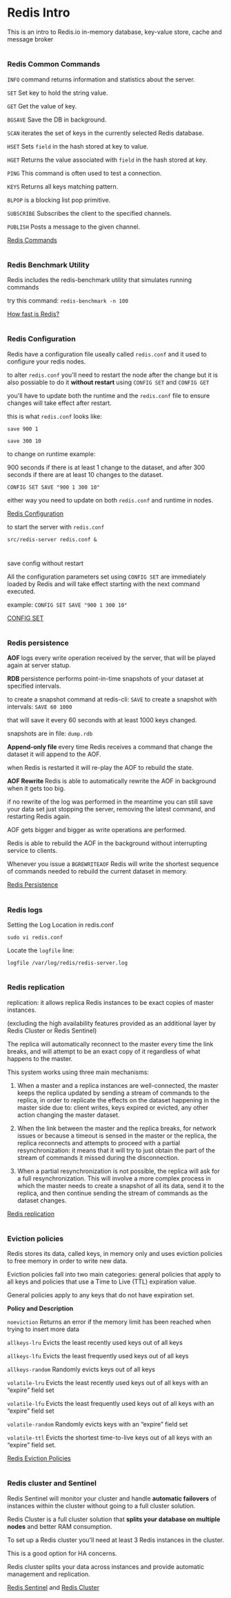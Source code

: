 # Redis Intro
This is an intro to Redis.io in-memory database, key-value store, cache and message broker
#

### Redis Common Commands
`INFO` command returns information and statistics about the server.

`SET` Set key to hold the string value.

`GET` Get the value of key.

`BGSAVE` Save the DB in background.

`SCAN` iterates the set of keys in the currently selected Redis database.

`HSET` Sets `field` in the hash stored at key to value.

`HGET` Returns the value associated with `field` in the hash stored at key.

`PING` This command is often used to test a connection.

`KEYS` Returns all keys matching pattern.

`BLPOP` is a blocking list pop primitive.

`SUBSCRIBE` Subscribes the client to the specified channels.

`PUBLISH` Posts a message to the given channel.


<a href="https://redis.io/commands">Redis Commands</a> 

#

### Redis Benchmark Utility
Redis includes the redis-benchmark utility that simulates running commands

try this command: `redis-benchmark -n 100`


<a href="https://redis.io/topics/benchmarks#how-fast-is-redis">How fast is Redis?</a> 

#

### Redis Configuration
Redis have a configuration file useally called `redis.conf` and it used to configure your redis nodes.

to alter `redis.conf` you'll need to restart the node after the change but it is also possiable to do it <strong>without restart</strong> using `CONFIG SET` and `CONFIG GET`

you'll have to update both the runtime and the `redis.conf` file to ensure changes will take effect after restart.

this is what `redis.conf` looks like:

`save 900 1`

`save 300 10`

to change on runtime example:

900 seconds if there is at least 1 change to the dataset, and after 300 seconds if there are at least 10 changes to the dataset.

`CONFIG SET SAVE "900 1 300 10"`

either way you need to update on both `redis.conf` and runtime in nodes.


<a href="https://redis.io/topics/config">Redis Configuration</a> 

to start the server with `redis.conf`

`src/redis-server redis.conf &`

#

save config without restart

All the configuration parameters set using `CONFIG SET` are immediately loaded by Redis and will take effect starting with the next command executed.

example: `CONFIG SET SAVE "900 1 300 10" `

<a href="https://redis.io/commands/config-set">CONFIG SET</a>

#

### Redis persistence
<strong>AOF </strong>logs every write operation received by the server, that will be played again at server statup.

<strong>RDB </strong>persistence performs point-in-time snapshots of your dataset at specified intervals.

to create a snapshot command at redis-cli: `SAVE`
to create a snapshot with intervals: `SAVE 60 1000`

that will save it every 60 seconds with at least 1000 keys changed.

snapshots are in file: `dump.rdb`

<strong>Append-only file </strong>every time Redis receives a command that change the dataset it will append to the AOF.

when Redis is restarted it will re-play the AOF to rebuild the state.

<strong>AOF Rewrite </strong>Redis is able to automatically rewrite the AOF in background when it gets too big.

if no rewrite of the log was performed in the meantime you can still save your data set just stopping the server, removing the latest command, and restarting Redis again.

AOF gets bigger and bigger as write operations are performed.

Redis is able to rebuild the AOF in the background without interrupting service to clients.

Whenever you issue a `BGREWRITEAOF` Redis will write the shortest sequence of commands needed to rebuild the current dataset in memory.


<a href="https://redis.io/topics/persistence">Redis Persistence</a>

#

### Redis logs

Setting the Log Location in redis.conf

`sudo vi redis.conf`

Locate the `logfile` line:

`logfile /var/log/redis/redis-server.log`

#

### Redis replication

replication: it allows replica Redis instances to be exact copies of master instances.

(excluding the high availability features provided as an additional layer by Redis Cluster or Redis Sentinel)

The replica will automatically reconnect to the master every time the link breaks, and will attempt to be an exact copy of it regardless of what happens to the master.

This system works using three main mechanisms:

1. When a master and a replica instances are well-connected, the master keeps the replica updated by sending a stream of commands to the replica, in order to replicate the effects on the dataset happening in the master side due to: client writes, keys expired or evicted, any other action changing the master dataset.

2. When the link between the master and the replica breaks, for network issues or because a timeout is sensed in the master or the replica, the replica reconnects and attempts to proceed with a partial resynchronization: it means that it will try to just obtain the part of the stream of commands it missed during the disconnection.

3. When a partial resynchronization is not possible, the replica will ask for a full resynchronization. This will involve a more complex process in which the master needs to create a snapshot of all its data, send it to the replica, and then continue sending the stream of commands as the dataset changes.


<a href="https://redis.io/topics/replication">Redis replication</a>

#

### Eviction policies
Redis stores its data, called keys, in memory only and uses eviction policies to free memory in order to write new data.

Eviction policies fall into two main categories: general policies that apply to all keys and policies that use a Time to Live (TTL) expiration value.

General policies apply to any keys that do not have expiration set.

**Policy and Description**

`noeviction` Returns an error if the memory limit has been reached when trying to insert more data

`allkeys-lru` Evicts the least recently used keys out of all keys

`allkeys-lfu` Evicts the least frequently used keys out of all keys

`allkeys-random` Randomly evicts keys out of all keys

`volatile-lru` Evicts the least recently used keys out of all keys with an “expire” field set

`volatile-lfu` Evicts the least frequently used keys out of all keys with an “expire” field set

`volatile-random` Randomly evicts keys with an “expire” field set

`volatile-ttl` Evicts the shortest time-to-live keys out of all keys with an “expire” field set.


<a href="https://www.digitalocean.com/docs/databases/redis/how-to/choose-eviction-policies/">Redis Eviction Policies</a> 

#

### Redis cluster and Sentinel
Redis Sentinel will monitor your cluster and handle <strong>automatic failovers</strong> of instances within the cluster without going to a full cluster solution.

Redis Cluster is a full cluster solution that <strong>splits your database on multiple nodes</strong> and better RAM consumption.

To set up a Redis cluster you'll need at least 3 Redis instances in the cluster.

This is a good option for HA concerns.

Redis cluster splits your data across instances and provide automatic management and replication.


<a href="https://redis.io/topics/sentinel">Redis Sentinel</a> and <a href="https://docs.redislabs.com/latest/rs/administering/new-cluster-setup/">Redis Cluster</a>

